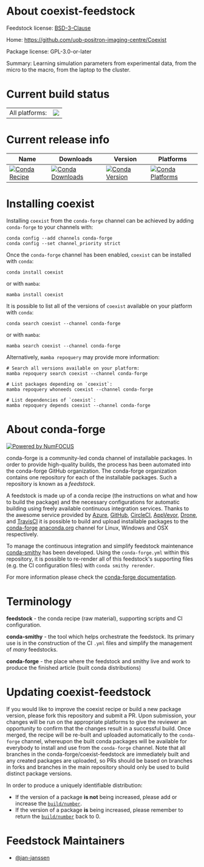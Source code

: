 About coexist-feedstock
=======================

Feedstock license: [BSD-3-Clause](https://github.com/conda-forge/coexist-feedstock/blob/main/LICENSE.txt)

Home: https://github.com/uob-positron-imaging-centre/Coexist

Package license: GPL-3.0-or-later

Summary: Learning simulation parameters from experimental data, from the micro to the macro, from the laptop to the cluster.

Current build status
====================


<table><tr><td>All platforms:</td>
    <td>
      <a href="https://dev.azure.com/conda-forge/feedstock-builds/_build/latest?definitionId=20059&branchName=main">
        <img src="https://dev.azure.com/conda-forge/feedstock-builds/_apis/build/status/coexist-feedstock?branchName=main">
      </a>
    </td>
  </tr>
</table>

Current release info
====================

| Name | Downloads | Version | Platforms |
| --- | --- | --- | --- |
| [![Conda Recipe](https://img.shields.io/badge/recipe-coexist-green.svg)](https://anaconda.org/conda-forge/coexist) | [![Conda Downloads](https://img.shields.io/conda/dn/conda-forge/coexist.svg)](https://anaconda.org/conda-forge/coexist) | [![Conda Version](https://img.shields.io/conda/vn/conda-forge/coexist.svg)](https://anaconda.org/conda-forge/coexist) | [![Conda Platforms](https://img.shields.io/conda/pn/conda-forge/coexist.svg)](https://anaconda.org/conda-forge/coexist) |

Installing coexist
==================

Installing `coexist` from the `conda-forge` channel can be achieved by adding `conda-forge` to your channels with:

```
conda config --add channels conda-forge
conda config --set channel_priority strict
```

Once the `conda-forge` channel has been enabled, `coexist` can be installed with `conda`:

```
conda install coexist
```

or with `mamba`:

```
mamba install coexist
```

It is possible to list all of the versions of `coexist` available on your platform with `conda`:

```
conda search coexist --channel conda-forge
```

or with `mamba`:

```
mamba search coexist --channel conda-forge
```

Alternatively, `mamba repoquery` may provide more information:

```
# Search all versions available on your platform:
mamba repoquery search coexist --channel conda-forge

# List packages depending on `coexist`:
mamba repoquery whoneeds coexist --channel conda-forge

# List dependencies of `coexist`:
mamba repoquery depends coexist --channel conda-forge
```


About conda-forge
=================

[![Powered by
NumFOCUS](https://img.shields.io/badge/powered%20by-NumFOCUS-orange.svg?style=flat&colorA=E1523D&colorB=007D8A)](https://numfocus.org)

conda-forge is a community-led conda channel of installable packages.
In order to provide high-quality builds, the process has been automated into the
conda-forge GitHub organization. The conda-forge organization contains one repository
for each of the installable packages. Such a repository is known as a *feedstock*.

A feedstock is made up of a conda recipe (the instructions on what and how to build
the package) and the necessary configurations for automatic building using freely
available continuous integration services. Thanks to the awesome service provided by
[Azure](https://azure.microsoft.com/en-us/services/devops/), [GitHub](https://github.com/),
[CircleCI](https://circleci.com/), [AppVeyor](https://www.appveyor.com/),
[Drone](https://cloud.drone.io/welcome), and [TravisCI](https://travis-ci.com/)
it is possible to build and upload installable packages to the
[conda-forge](https://anaconda.org/conda-forge) [anaconda.org](https://anaconda.org/)
channel for Linux, Windows and OSX respectively.

To manage the continuous integration and simplify feedstock maintenance
[conda-smithy](https://github.com/conda-forge/conda-smithy) has been developed.
Using the ``conda-forge.yml`` within this repository, it is possible to re-render all of
this feedstock's supporting files (e.g. the CI configuration files) with ``conda smithy rerender``.

For more information please check the [conda-forge documentation](https://conda-forge.org/docs/).

Terminology
===========

**feedstock** - the conda recipe (raw material), supporting scripts and CI configuration.

**conda-smithy** - the tool which helps orchestrate the feedstock.
                   Its primary use is in the construction of the CI ``.yml`` files
                   and simplify the management of *many* feedstocks.

**conda-forge** - the place where the feedstock and smithy live and work to
                  produce the finished article (built conda distributions)


Updating coexist-feedstock
==========================

If you would like to improve the coexist recipe or build a new
package version, please fork this repository and submit a PR. Upon submission,
your changes will be run on the appropriate platforms to give the reviewer an
opportunity to confirm that the changes result in a successful build. Once
merged, the recipe will be re-built and uploaded automatically to the
`conda-forge` channel, whereupon the built conda packages will be available for
everybody to install and use from the `conda-forge` channel.
Note that all branches in the conda-forge/coexist-feedstock are
immediately built and any created packages are uploaded, so PRs should be based
on branches in forks and branches in the main repository should only be used to
build distinct package versions.

In order to produce a uniquely identifiable distribution:
 * If the version of a package **is not** being increased, please add or increase
   the [``build/number``](https://docs.conda.io/projects/conda-build/en/latest/resources/define-metadata.html#build-number-and-string).
 * If the version of a package **is** being increased, please remember to return
   the [``build/number``](https://docs.conda.io/projects/conda-build/en/latest/resources/define-metadata.html#build-number-and-string)
   back to 0.

Feedstock Maintainers
=====================

* [@jan-janssen](https://github.com/jan-janssen/)

